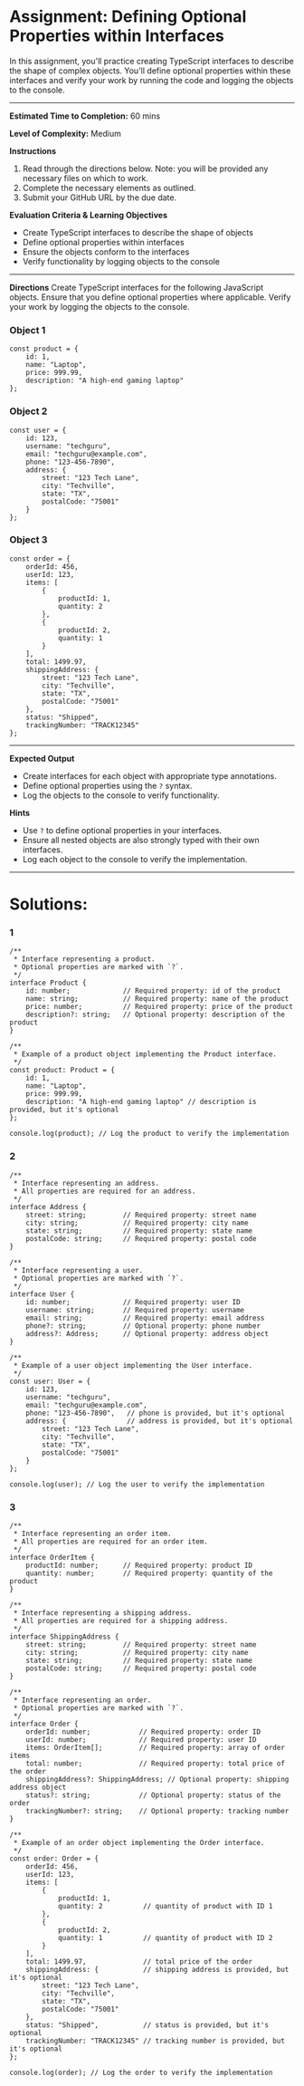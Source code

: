 # Assignment: Defining Optional Properties within Interfaces

In this assignment, you'll practice creating TypeScript interfaces to describe the shape of complex objects. You'll define optional properties within these interfaces and verify your work by running the code and logging the objects to the console.

---

**Estimated Time to Completion:** 60 mins

**Level of Complexity:** Medium

**Instructions**

1. Read through the directions below. Note: you will be provided any necessary files on which to work.
2. Complete the necessary elements as outlined.
3. Submit your GitHub URL by the due date.

**Evaluation Criteria & Learning Objectives**

- Create TypeScript interfaces to describe the shape of objects
- Define optional properties within interfaces
- Ensure the objects conform to the interfaces
- Verify functionality by logging objects to the console

---

**Directions**
Create TypeScript interfaces for the following JavaScript objects. Ensure that you define optional properties where applicable. Verify your work by logging the objects to the console.

### Object 1

```tsx
const product = {
    id: 1,
    name: "Laptop",
    price: 999.99,
    description: "A high-end gaming laptop"
};
```

### Object 2

```tsx
const user = {
    id: 123,
    username: "techguru",
    email: "techguru@example.com",
    phone: "123-456-7890",
    address: {
        street: "123 Tech Lane",
        city: "Techville",
        state: "TX",
        postalCode: "75001"
    }
};
```

### Object 3

```tsx
const order = {
    orderId: 456,
    userId: 123,
    items: [
        {
            productId: 1,
            quantity: 2
        },
        {
            productId: 2,
            quantity: 1
        }
    ],
    total: 1499.97,
    shippingAddress: {
        street: "123 Tech Lane",
        city: "Techville",
        state: "TX",
        postalCode: "75001"
    },
    status: "Shipped",
    trackingNumber: "TRACK12345"
};
```

---

**Expected Output**

- Create interfaces for each object with appropriate type annotations.
- Define optional properties using the `?` syntax.
- Log the objects to the console to verify functionality.

**Hints**

- Use `?` to define optional properties in your interfaces.
- Ensure all nested objects are also strongly typed with their own interfaces.
- Log each object to the console to verify the implementation.

---

# Solutions:

### 1

```tsx
/**
 * Interface representing a product.
 * Optional properties are marked with `?`.
 */
interface Product {
    id: number;             // Required property: id of the product
    name: string;           // Required property: name of the product
    price: number;          // Required property: price of the product
    description?: string;   // Optional property: description of the product
}

/**
 * Example of a product object implementing the Product interface.
 */
const product: Product = {
    id: 1,
    name: "Laptop",
    price: 999.99,
    description: "A high-end gaming laptop" // description is provided, but it's optional
};

console.log(product); // Log the product to verify the implementation
```

### 2

```tsx
/**
 * Interface representing an address.
 * All properties are required for an address.
 */
interface Address {
    street: string;         // Required property: street name
    city: string;           // Required property: city name
    state: string;          // Required property: state name
    postalCode: string;     // Required property: postal code
}

/**
 * Interface representing a user.
 * Optional properties are marked with `?`.
 */
interface User {
    id: number;             // Required property: user ID
    username: string;       // Required property: username
    email: string;          // Required property: email address
    phone?: string;         // Optional property: phone number
    address?: Address;      // Optional property: address object
}

/**
 * Example of a user object implementing the User interface.
 */
const user: User = {
    id: 123,
    username: "techguru",
    email: "techguru@example.com",
    phone: "123-456-7890",   // phone is provided, but it's optional
    address: {               // address is provided, but it's optional
        street: "123 Tech Lane",
        city: "Techville",
        state: "TX",
        postalCode: "75001"
    }
};

console.log(user); // Log the user to verify the implementation
```

### 3

```tsx
/**
 * Interface representing an order item.
 * All properties are required for an order item.
 */
interface OrderItem {
    productId: number;      // Required property: product ID
    quantity: number;       // Required property: quantity of the product
}

/**
 * Interface representing a shipping address.
 * All properties are required for a shipping address.
 */
interface ShippingAddress {
    street: string;         // Required property: street name
    city: string;           // Required property: city name
    state: string;          // Required property: state name
    postalCode: string;     // Required property: postal code
}

/**
 * Interface representing an order.
 * Optional properties are marked with `?`.
 */
interface Order {
    orderId: number;            // Required property: order ID
    userId: number;             // Required property: user ID
    items: OrderItem[];         // Required property: array of order items
    total: number;              // Required property: total price of the order
    shippingAddress?: ShippingAddress; // Optional property: shipping address object
    status?: string;            // Optional property: status of the order
    trackingNumber?: string;    // Optional property: tracking number
}

/**
 * Example of an order object implementing the Order interface.
 */
const order: Order = {
    orderId: 456,
    userId: 123,
    items: [
        {
            productId: 1,
            quantity: 2          // quantity of product with ID 1
        },
        {
            productId: 2,
            quantity: 1          // quantity of product with ID 2
        }
    ],
    total: 1499.97,              // total price of the order
    shippingAddress: {           // shipping address is provided, but it's optional
        street: "123 Tech Lane",
        city: "Techville",
        state: "TX",
        postalCode: "75001"
    },
    status: "Shipped",           // status is provided, but it's optional
    trackingNumber: "TRACK12345" // tracking number is provided, but it's optional
};

console.log(order); // Log the order to verify the implementation
```